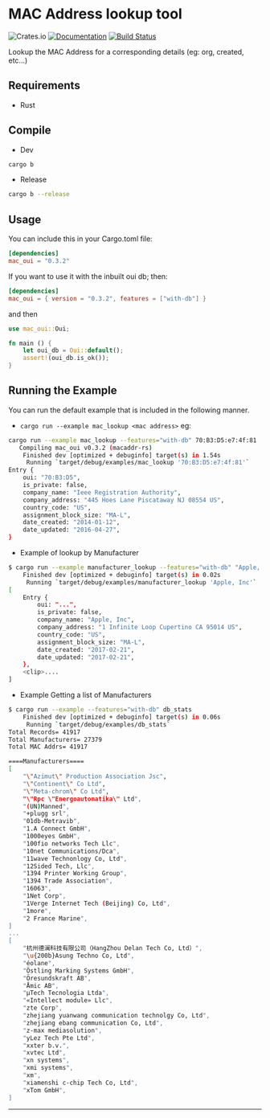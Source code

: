 MAC Address lookup tool
=========================
![Crates.io](https://img.shields.io/crates/v/mac_oui)
[![Documentation](https://docs.rs/mac_oui/badge.svg)](https://docs.rs/mac_oui)
[![Build Status](https://travis-ci.com/marirs/mac-oui.svg?branch=master)](https://travis-ci.com/marirs/mac-oui)

Lookup the MAC Address for a corresponding details (eg: org, created, etc...)

## Requirements

- Rust

## Compile
- Dev
```bash
cargo b
```
- Release
```bash 
cargo b --release
```

## Usage

You can include this in your Cargo.toml file:
```toml
[dependencies]
mac_oui = "0.3.2"
```

If you want to use it with the inbuilt oui db; then:
```toml
[dependencies]
mac_oui = { version = "0.3.2", features = ["with-db"] }
```

and then

```rust
use mac_oui::Oui;

fn main () {
    let oui_db = Oui::default();
    assert!(oui_db.is_ok());
}
```

## Running the Example
You can run the default example that is included in the following manner.
- `cargo run --example mac_lookup <mac address>` eg:
```bash
cargo run --example mac_lookup --features="with-db" 70:B3:D5:e7:4f:81
   Compiling mac_oui v0.3.2 (macaddr-rs)
    Finished dev [optimized + debuginfo] target(s) in 1.54s
     Running `target/debug/examples/mac_lookup '70:B3:D5:e7:4f:81'`
Entry {
    oui: "70:B3:D5",
    is_private: false,
    company_name: "Ieee Registration Authority",
    company_address: "445 Hoes Lane Piscataway NJ 08554 US",
    country_code: "US",
    assignment_block_size: "MA-L",
    date_created: "2014-01-12",
    date_updated: "2016-04-27",
}
```
- Example of lookup by Manufacturer
```bash
$ cargo run --example manufacturer_lookup --features="with-db" "Apple, Inc"
    Finished dev [optimized + debuginfo] target(s) in 0.02s
     Running `target/debug/examples/manufacturer_lookup 'Apple, Inc'`
[
    Entry {
        oui: "...",
        is_private: false,
        company_name: "Apple, Inc",
        company_address: "1 Infinite Loop Cupertino CA 95014 US",
        country_code: "US",
        assignment_block_size: "MA-L",
        date_created: "2017-02-21",
        date_updated: "2017-02-21",
    },
    <clip>....
]
```

- Example Getting a list of Manufacturers
```bash
$ cargo run --example --features="with-db" db_stats
    Finished dev [optimized + debuginfo] target(s) in 0.06s
     Running `target/debug/examples/db_stats`
Total Records= 41917
Total Manufacturers= 27379
Total MAC Addrs= 41917

====Manufacturers====
[
    "\"Azimut\" Production Association Jsc",
    "\"Continent\" Co Ltd",
    "\"Meta-chrom\" Co Ltd",
    "\"Rpc \"Energoautomatika\" Ltd",
    "(UN)Manned",
    "+plugg srl",
    "01db-Metravib",
    "1.A Connect GmbH",
    "1000eyes GmbH",
    "100fio networks Tech Llc",
    "10net Communications/Dca",
    "11wave Technonlogy Co, Ltd",
    "12Sided Tech, Llc",
    "1394 Printer Working Group",
    "1394 Trade Association",
    "16063",
    "1Net Corp",
    "1Verge Internet Tech (Beijing) Co, Ltd",
    "1more",
    "2 France Marine",
]
...
[
    "杭州德澜科技有限公司（HangZhou Delan Tech Co, Ltd）",
    "\u{200b}Asung Techno Co, Ltd",
    "éolane",
    "Östling Marking Systems GmbH",
    "Öresundskraft AB",
    "Åmic AB",
    "µTech Tecnologia Ltda",
    "«Intellect module» Llc",
    "zte Corp",
    "zhejiang yuanwang communication technolgy Co, Ltd",
    "zhejiang ebang communication Co, Ltd",
    "z-max mediasolution",
    "yLez Tech Pte Ltd",
    "xxter b.v.",
    "xvtec Ltd",
    "xn systems",
    "xmi systems",
    "xm",
    "xiamenshi c-chip Tech Co, Ltd",
    "xTom GmbH",
]
```
---
